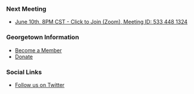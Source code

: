 ### Next Meeting
* [June 10th, 8PM CST - Click to Join (Zoom), Meeting ID: 533 448 1324](https://zoom.us/j/5334481324)

### Georgetown Information
* [Become a Member](https://owasp.org/index.php/Membership)
* [Donate](https://owasp.org/donate)

### Social Links
* [Follow us on Twitter](https://twitter.com/owaspgeorgetown)


